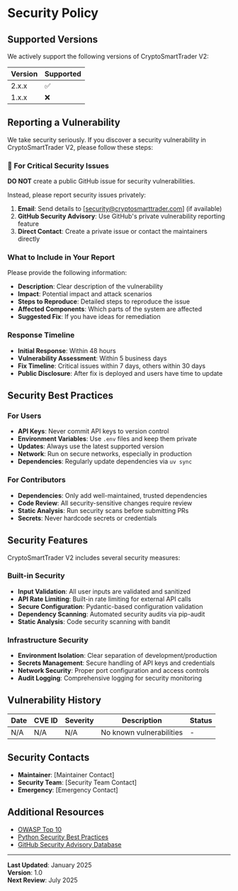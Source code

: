 # Security Policy

## Supported Versions

We actively support the following versions of CryptoSmartTrader V2:

| Version | Supported          |
| ------- | ------------------ |
| 2.x.x   | :white_check_mark: |
| 1.x.x   | :x:                |

## Reporting a Vulnerability

We take security seriously. If you discover a security vulnerability in CryptoSmartTrader V2, please follow these steps:

### 🚨 For Critical Security Issues

**DO NOT** create a public GitHub issue for security vulnerabilities.

Instead, please report security issues privately:

1. **Email**: Send details to [security@cryptosmarttrader.com] (if available)
2. **GitHub Security Advisory**: Use GitHub's private vulnerability reporting feature
3. **Direct Contact**: Create a private issue or contact the maintainers directly

### What to Include in Your Report

Please provide the following information:

- **Description**: Clear description of the vulnerability
- **Impact**: Potential impact and attack scenarios
- **Steps to Reproduce**: Detailed steps to reproduce the issue
- **Affected Components**: Which parts of the system are affected
- **Suggested Fix**: If you have ideas for remediation

### Response Timeline

- **Initial Response**: Within 48 hours
- **Vulnerability Assessment**: Within 5 business days
- **Fix Timeline**: Critical issues within 7 days, others within 30 days
- **Public Disclosure**: After fix is deployed and users have time to update

## Security Best Practices

### For Users

- **API Keys**: Never commit API keys to version control
- **Environment Variables**: Use `.env` files and keep them private
- **Updates**: Always use the latest supported version
- **Network**: Run on secure networks, especially in production
- **Dependencies**: Regularly update dependencies via `uv sync`

### For Contributors

- **Dependencies**: Only add well-maintained, trusted dependencies
- **Code Review**: All security-sensitive changes require review
- **Static Analysis**: Run security scans before submitting PRs
- **Secrets**: Never hardcode secrets or credentials

## Security Features

CryptoSmartTrader V2 includes several security measures:

### Built-in Security

- **Input Validation**: All user inputs are validated and sanitized
- **API Rate Limiting**: Built-in rate limiting for external API calls
- **Secure Configuration**: Pydantic-based configuration validation
- **Dependency Scanning**: Automated security audits via pip-audit
- **Static Analysis**: Code security scanning with bandit

### Infrastructure Security

- **Environment Isolation**: Clear separation of development/production
- **Secrets Management**: Secure handling of API keys and credentials
- **Network Security**: Proper port configuration and access controls
- **Audit Logging**: Comprehensive logging for security monitoring

## Vulnerability History

| Date       | CVE ID | Severity | Description | Status |
|------------|--------|----------|-------------|---------|
| N/A        | N/A    | N/A      | No known vulnerabilities | - |

## Security Contacts

- **Maintainer**: [Maintainer Contact]
- **Security Team**: [Security Team Contact]
- **Emergency**: [Emergency Contact]

## Additional Resources

- [OWASP Top 10](https://owasp.org/www-project-top-ten/)
- [Python Security Best Practices](https://python.org/dev/security/)
- [GitHub Security Advisory Database](https://github.com/advisories)

---

**Last Updated**: January 2025  
**Version**: 1.0  
**Next Review**: July 2025